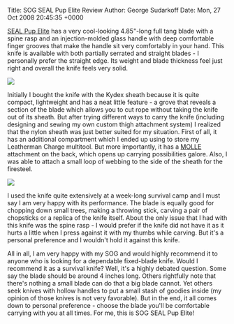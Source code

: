Title: SOG SEAL Pup Elite Review
Author: George Sudarkoff
Date: Mon, 27 Oct 2008 20:45:35 +0000

[SEAL Pup Elite](http://sogknives.com/store/E37.html) has a very
cool-looking 4.85"-long full tang blade with a spine rasp and an
injection-molded glass handle with deep comfortable finger grooves that
make the handle sit very comfortably in your hand. This knife is
available with both partially serrated and straight blades - I
personally prefer the straight edge. Its weight and blade thickness feel
just right and overall the knife feels very solid.

![](http://farm4.static.flickr.com/3147/2980548020_78e813835a_m.jpg)

Initially I bought the knife with the Kydex sheath because it is quite
compact, lightweight and has a neat little feature - a grove that
reveals a section of the blade which allows you to cut rope without
taking the knife out of its sheath. But after trying different ways to
carry the knife (including designing and sewing my own custom thigh
attachment system) I realized that the nylon sheath was just better
suited for my situation. First of all, it has an additional compartment
which I ended up using to store my Leatherman Charge multitool. But more
importantly, it has a [MOLLE](http://en.wikipedia.org/wiki/MOLLE)
attachment on the back, which opens up carrying possibilities galore.
Also, I was able to attach a small loop of webbing to the side of the
sheath for the firesteel.

![](http://farm4.static.flickr.com/3115/2523471368_8d4fc93837_m.jpg)

I used the knife quite extensively at a week-long survival
camp and I must say I am very happy with its
performance. The blade is equally good for chopping down small trees,
making a throwing stick, carving a pair of chopsticks or a replica of
the knife itself. About the only issue that I had with this knife was
the spine rasp - I would prefer if the knife did not have it as it hurts
a little when I press against it with my thumbs while carving. But it's
a personal preference and I wouldn't hold it against this knife.

All in all, I am very happy with my SOG and would highly recommend it to
anyone who is looking for a dependable fixed-blade knife. Would I
recommend it as a survival knife? Well, it's a highly debated question.
Some say the blade should be around 4 inches long. Others rightfully
note that there's nothing a small blade can do that a big blade cannot.
Yet others seek knives with hollow handles to put a small stash of
goodies inside (my opinion of those knives is not very favorable). But
in the end, it all comes down to personal preference - choose the blade
you'll be comfortable carrying with you at all times. For me, this is
SOG SEAL Pup Elite!
